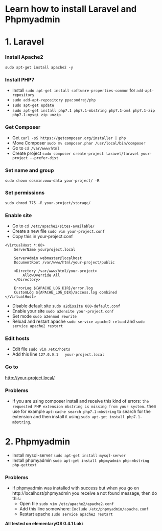 # Learn how to install Laravel and Phpmyadmin

# 1. Laravel

### Install Apache2
``sudo apt-get install apache2 -y``

### Install PHP7
- Install ``sudo apt-get install software-properties-common`` for ``add-apt-repository``
- ``sudo add-apt-repository ppa:ondrej/php``
- ``sudo apt-get update``
- ``sudo apt-get install php7.1 php7.1-mbstring php7.1-xml php7.1-zip php7.1-mysqi zip unzip``

### Get Composer
- Get 
``curl -sS https://getcomposer.org/installer | php``
- Move Composer
``sudo mv composer.phar /usr/local/bin/composer``
- Go to 
``cd /var/www/html``
- Create project
``sudo composer create-project laravel/laravel your-project --prefer-dist``

### Set name and group
``sudo chown cosmin:www-data your-project/ -R``

### Set permissions
``sudo chmod 775 -R your-project/storage/``

### Enable site
- Go to 
``cd /etc/apache2/sites-available/``
- Create a new file 
``sudo vim your-project.conf``
- Copy this in your-project.conf
```
<VirtualHost *:80>
    ServerName yourproject.local

    ServerAdmin webmaster@localhost
    DocumentRoot /var/www/html/your-project/public

    <Directory /var/www/html/your-project>
        AllowOverride All
    </Directory>

    ErrorLog ${APACHE_LOG_DIR}/error.log
    CustomLog ${APACHE_LOG_DIR}/access.log combined
</VirtualHost>
```
- Disable default site ``sudo a2dissite 000-default.conf``
- Enable your site ``sudo a2ensite your-project.conf``
- Set mode ``sudo a2enmod rewrite``
- Reload and restart apache ``sudo service apache2 reload`` and ``sudo service apache2 restart``

### Edit hosts
- Edit file ``sudo vim /etc/hosts``
- Add this line	``127.0.0.1   your-project.local``

### Go to
http://your-project.local/


### Problems

- If you are using composer install and receive this kind of errors: ``the requested PHP extension mbstring is missing from your system.`` then use for example ``apt-cache search php7.1-mbstring`` to search for the extension and then install it using ``sudo apt-get install php7.1-mbstring``.

# 2. Phpmyadmin

- Install mysql-server
``sudo apt-get install mysql-server``
- Install phpmyadmin
``sudo apt-get install phpmyadmin php-mbstring php-gettext``

### Problems

- If phpmyadmin was installed with success but when you go on http://localhost/phpmyadmin you receive a not found message, then do this:
    - Open file 
    ``sudo vim /etc/apache2/apache2.conf``
    - Add this line somewhere:
    ``Include /etc/phpmyadmin/apache.conf``
    - Restart apache
    ``sudo service apache2 restart``

**All tested on elementaryOS 0.4.1 Loki**

